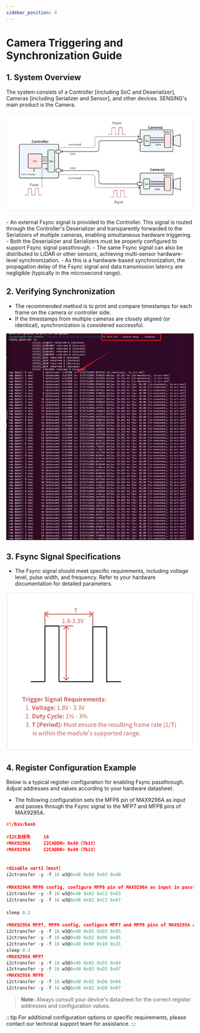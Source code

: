 ```yaml
---
sidebar_position: 4
---
```


# Camera Triggering and Synchronization Guide

## 1. System Overview
The system consists of a Controller [including SoC and Deserializer], Cameras [including Serializer and Sensor], and other devices. SENSING's main product is the Camera.


<div style={{textAlign: 'center'}}>
    <img src="https://raw.githubusercontent.com/1214658495/myWikiFiles/main/Camera/Camera_Fsync.png" alt="Camera_Fsync" style={{width: 760, height:'auto'}} />
</div>

<br />
- An external Fsync signal is provided to the Controller. This signal is routed through the Controller's Deserializer and transparently forwarded to the Serializers of multiple cameras, enabling simultaneous hardware triggering. 
- Both the Deserializer and Serializers must be properly configured to support Fsync signal passthrough.
- The same Fsync signal can also be distributed to LiDAR or other sensors, achieving multi-sensor hardware-level synchronization.
- As this is a hardware-based synchronization, the propagation delay of the Fsync signal and data transmission latency are negligible (typically in the microsecond range).


## 2. Verifying Synchronization
- The recommended method is to print and compare timestamps for each frame on the camera or controller side.
- If the timestamps from multiple cameras are closely aligned (or identical), synchronization is considered successful.

<div style={{textAlign: 'center'}}>
    <img src="https://raw.githubusercontent.com/1214658495/myWikiFiles/main/Camera/TimeStemp.png" alt="Camera_Fsync" style={{width: 460, height:'auto'}} />
</div>

## 3. Fsync Signal Specifications
- The Fsync signal should meet specific requirements, including voltage level, pulse width, and frequency. Refer to your hardware documentation for detailed parameters.

<div style={{textAlign: 'center'}}>
    <img src="https://raw.githubusercontent.com/1214658495/myWikiFiles/main/Camera/TriggerFsync.png" alt="Camera_Fsync" style={{width: 460, height:'auto'}} />
</div>

## 4. Register Configuration Example
Below is a typical register configuration for enabling Fsync passthrough. Adjust addresses and values according to your hardware datasheet.  
- The following configuration sets the MFP6 pin of MAX9296A as input and passes through the Fsync signal to the MFP7 and MFP8 pins of MAX9295A.
```c
#!/bin/bash

#I2C总线号     16
#MAX9296A     I2CADDR= 0x48（7bit）     
#MAX9295A     I2CADDR= 0x40（7bit）


#disable uart1（must）
i2ctransfer -y -f 16 w3@0x48 0x00 0x03 0x40

#MAX9296A MFP6 config, configure MFP6 pin of MAX9296A as input in passthrough mode
i2ctransfer -y -f 16 w3@0x48 0x02 0xC2 0x83
i2ctransfer -y -f 16 w3@0x48 0x02 0xC3 0xA7

sleep 0.2

#MAX9295A MFP7, MFP8 config, configure MFP7 and MFP8 pins of MAX9295A as output in passthrough mode
i2ctransfer -y -f 16 w3@0x40 0x02 0xD3 0x85
i2ctransfer -y -f 16 w3@0x40 0x02 0xD6 0x85
i2ctransfer -y -f 16 w3@0x40 0x00 0x10 0x21
sleep 0.3
#MAX9295A MFP7
i2ctransfer -y -f 16 w3@0x40 0x02 0xD3 0x84
i2ctransfer -y -f 16 w3@0x40 0x02 0xD5 0x07
#MAX9295A MFP8
i2ctransfer -y -f 16 w3@0x40 0x02 0xD6 0x84
i2ctransfer -y -f 16 w3@0x40 0x02 0xD8 0x07
```

> **Note:** Always consult your device's datasheet for the correct register addresses and configuration values.

:::tip
For additional configuration options or specific requirements, please contact our technical support team for assistance.
:::
